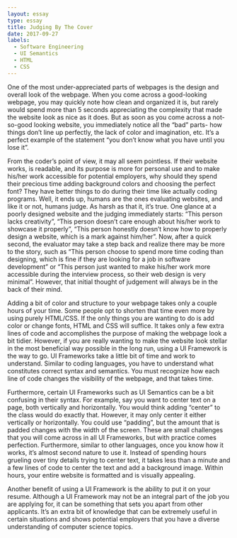 ```yaml
---
layout: essay
type: essay
title: Judging By The Cover
date: 2017-09-27
labels:
  - Software Engineering
  - UI Semantics
  - HTML
  - CSS
---
```


One of the most under-appreciated parts of webpages is the design and overall look of the webpage. When you come across a good-looking webpage, you may quickly note how clean and organized it is, but rarely would spend more than 5 seconds appreciating the complexity that made the website look as nice as it does. But as soon as you come across a not-so-good looking website, you immediately notice all the “bad” parts- how things don’t line up perfectly, the lack of color and imagination, etc. It’s a perfect example of the statement “you don’t know what you have until you lose it”.

From the coder’s point of view, it may all seem pointless. If their website works, is readable, and its purpose is more for personal use and to make his/her work accessible for potential employers, why should they spend their precious time adding background colors and choosing the perfect font? They have better things to do during their time like actually coding programs. Well, it ends up, humans are the ones evaluating websites, and like it or not, humans judge. As harsh as that it, it’s true. One glance at a poorly designed website and the judging immediately starts: “This person lacks creativity”, “This person doesn’t care enough about his/her work to showcase it properly”, “This person honestly doesn’t know how to properly design a website, which is a mark against him/her”. Now, after a quick second, the evaluator may take a step back and realize there may be more to the story, such as “This person choose to spend more time coding than designing, which is fine if they are looking for a job in software development” or “This person just wanted to make his/her work more accessible during the interview process, so their web design is very minimal”. However, that initial thought of judgement will always be in the back of their mind.

Adding a bit of color and structure to your webpage takes only a couple hours of your time. Some people opt to shorten that time even more by using purely HTML/CSS. If the only things you are wanting to do is add color or change fonts, HTML and CSS will suffice. It takes only a few extra lines of code and accomplishes the purpose of making the webpage look a bit tidier. However, if you are really wanting to make the website look stellar in the most beneficial way possible in the long run, using a UI Framework is the way to go.
UI Frameworks take a little bit of time and work to understand. Similar to coding languages, you have to understand what constitutes correct syntax and semantics. You must recognize how each line of code changes the visibility of the webpage, and that takes time.

Furthermore, certain UI Frameworks such as UI Semantics can be a bit confusing in their syntax. For example, say you want to center text on a page, both vertically and horizontally. You would think adding “center” to the class would do exactly that. However, it may only center it either vertically or horizontally. You could use “padding”, but the amount that is padded changes with the width of the screen. These are small challenges that you will come across in all UI Frameworks, but with practice comes perfection. Furthermore, similar to other languages, once you know how it works, it’s almost second nature to use it. Instead of spending hours grueling over tiny details trying to center text, it takes less than a minute and a few lines of code to center the text and add a background image. Within hours, your entire website is formatted and is visually appealing. 

Another benefit of using a UI Framework is the ability to put it on your resume. Although a UI Framework may not be an integral part of the job you are applying for, it can be something that sets you apart from other applicants. It’s an extra bit of knowledge that can be extremely useful in certain situations and shows potential employers that you have a diverse understanding of computer science topics.


